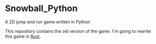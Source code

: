 # Snowball_Python
A 2D jump and run game written in Python

This repository contains the old version of the game. I'm going to rewrite this game in [Rust](https://www.rust-lang.org/).
